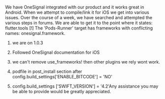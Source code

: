 We have OneSignal integrated with our product and it works great in Android. When we attempt to compile/link it for iOS we get into various issues. Over the course of a week, we have searched and attempted the various steps in forums. We are able to get it to the point where it states: flutter.tools [!] The 'Pods-Runner' target has frameworks with conflicting names: onesignal.framework.

1) we are on 1.0.3

2) Followed OneSignal documentation for iOS

3) we can't remove use_frameworks! then other plugins we rely wont work.

4) podfile in post_install section after config.build_settings['ENABLE_BITCODE'] = 'NO'

5) config.build_settings ['SWIFT_VERSION'] = '4.2'Any assistance you may be able to provide would be greatly appreciated.
